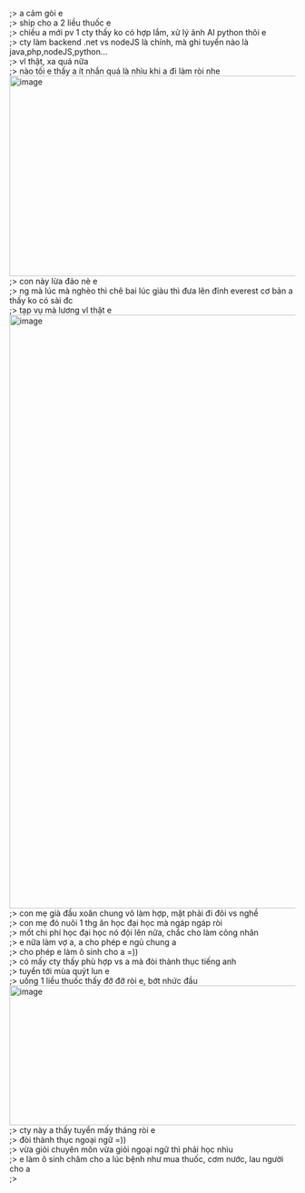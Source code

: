 ;> a cảm gòi e<br>
;> ship cho a 2 liều thuốc e<br>
;> chiều a mới pv 1 cty thấy ko có hợp lắm, xử lý ảnh AI python thôi e<br>
;> cty làm backend .net vs nodeJS là chính, mà ghi tuyển nào là java,php,nodeJS,python...<br>
;> vl thật, xa quá nữa<br>
;> nào tối e thấy a ít nhắn quá là nhìu khi a đi làm ròi nhe<br>
<img width="981" height="353" alt="image" src="https://github.com/user-attachments/assets/d27051b0-27cb-44f4-bb2c-50b1f2ac1863" /><br>
;> con này lừa đảo nè e<br>
;> ng mà lúc mà nghèo thì chê bai lúc giàu thì đưa lên đỉnh everest cơ bản a thấy ko có sài đc<br>
;> tạp vụ mà lương vl thật e<br>
<img width="1473" height="1045" alt="image" src="https://github.com/user-attachments/assets/b389b1ba-5b03-40a7-a73d-ffab5fa629de" /><br>
;> con mẹ già đầu xoăn chung vô làm hợp, mặt phải đi đôi vs nghề<br>
;> con mẹ đó nuôi 1 thg ăn học đại học mà ngáp ngáp ròi<br>
;> mốt chi phí học đại học nó đội lên nữa, chắc cho làm công nhân<br>
;> e nữa làm vợ a, a cho phép e ngủ chung a<br>
;> cho phép e làm ô sinh cho a =))<br>
;> có mấy cty thấy phù hợp vs a mà đòi thành thục tiếng anh <br>
;> tuyển tới mùa quýt lun e<br>
;> uống 1 liều thuốc thấy đỡ đỡ ròi e, bớt nhức đầu<br>
<img width="1093" height="246" alt="image" src="https://github.com/user-attachments/assets/ce24309c-76a6-4b40-bbc4-721b56b11478" /><br>
;> cty này a thấy tuyển mấy tháng ròi e<br>
;> đòi thành thục ngoại ngữ =))<br>
;> vừa giỏi chuyên môn vừa giỏi ngoại ngữ thì phải học nhìu<br>
;> e làm ô sinh chăm cho a lúc bệnh như mua thuốc, cơm nước, lau người cho a<br>
;> 
